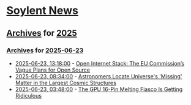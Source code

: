 # [Soylent News](../../../README.md)

## [Archives](../../index.md) for [2025](../index.md)

### [Archives](../../index.md) for [2025-06-23](index.md)

* [2025-06-23, 13:18:00](https://soylentnews.org/article.pl?sid=25/06/22/1649205&from=rss) - [Open Internet Stack: The EU Commission’s Vague Plans for Open Source](https://soylentnews.org/article.pl?sid=25/06/22/1649205&from=rss)
* [2025-06-23, 08:34:00](https://soylentnews.org/article.pl?sid=25/06/22/0357239&from=rss) - [Astronomers Locate Universe's 'Missing' Matter in the Largest Cosmic Structures](https://soylentnews.org/article.pl?sid=25/06/22/0357239&from=rss)
* [2025-06-23, 03:48:00](https://soylentnews.org/article.pl?sid=25/06/22/0341247&from=rss) - [The GPU 16-Pin Melting Fiasco Is Getting Ridiculous](https://soylentnews.org/article.pl?sid=25/06/22/0341247&from=rss)
